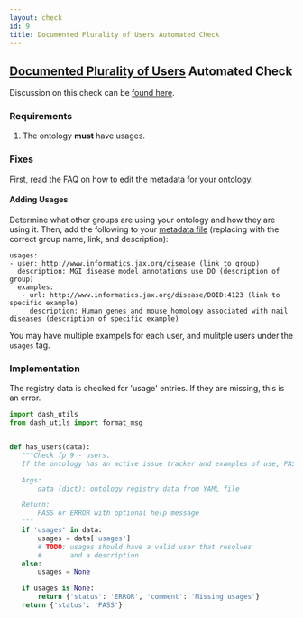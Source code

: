 ```yaml
---
layout: check
id: 9
title: Documented Plurality of Users Automated Check
---
```


## [Documented Plurality of Users](http://obofoundry.org/principles/fp-009-users.html) Automated Check

Discussion on this check can be [found here](https://github.com/OBOFoundry/OBOFoundry.github.io/issues/1008).

### Requirements

1. The ontology **must** have usages.

### Fixes

First, read the [FAQ](http://obofoundry.github.io/faq/how-do-i-edit-metadata.html) on how to edit the metadata for your ontology.

#### Adding Usages

Determine what other groups are using your ontology and how they are using it. Then, add the following to your [metadata file](https://github.com/OBOFoundry/OBOFoundry.github.io/tree/master/ontology) (replacing with the correct group name, link, and description):

```
usages:
- user: http://www.informatics.jax.org/disease (link to group)
  description: MGI disease model annotations use DO (description of group)
  examples:
   - url: http://www.informatics.jax.org/disease/DOID:4123 (link to specific example)
     description: Human genes and mouse homology associated with nail diseases (description of specific example)
```

You may have multiple exampels for each user, and mulitple users under the `usages` tag.

### Implementation

The registry data is checked for 'usage' entries. If they are missing, this is an error.

```python
import dash_utils
from dash_utils import format_msg


def has_users(data):
   """Check fp 9 - users.
   If the ontology has an active issue tracker and examples of use, PASS.

   Args:
       data (dict): ontology registry data from YAML file

   Return:
       PASS or ERROR with optional help message
   """
   if 'usages' in data:
       usages = data['usages']
       # TODO: usages should have a valid user that resolves
       #       and a description
   else:
       usages = None

   if usages is None:
       return {'status': 'ERROR', 'comment': 'Missing usages'}
   return {'status': 'PASS'}
```
